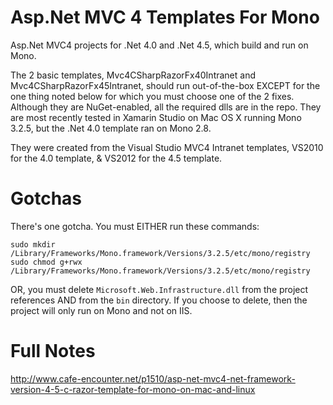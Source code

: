 Asp.Net MVC 4 Templates For Mono
================================

Asp.Net MVC4 projects for .Net 4.0 and .Net 4.5, which build and run on Mono.

The 2 basic templates, Mvc4CSharpRazorFx40Intranet and Mvc4CSharpRazorFx45Intranet, should run out-of-the-box EXCEPT for the one thing noted below for which you must choose one of the 2 fixes.
Although they are NuGet-enabled, all the required dlls are in the repo. They are most recently tested 
in Xamarin Studio on Mac OS X running Mono 3.2.5, but the .Net 4.0 template ran on Mono 2.8.

They were created from the Visual Studio MVC4 Intranet templates, VS2010 for the 4.0 template, & VS2012 for the 4.5 template.

Gotchas
========
There's one gotcha. You must EITHER run these commands:

    sudo mkdir /Library/Frameworks/Mono.framework/Versions/3.2.5/etc/mono/registry
    sudo chmod g+rwx /Library/Frameworks/Mono.framework/Versions/3.2.5/etc/mono/registry
    
OR, you must delete `Microsoft.Web.Infrastructure.dll` from the project references AND from the `bin` directory. If you choose to delete, then the project will only run on Mono and not on IIS.

Full Notes
==========
http://www.cafe-encounter.net/p1510/asp-net-mvc4-net-framework-version-4-5-c-razor-template-for-mono-on-mac-and-linux
